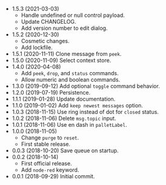 - 1.5.3 (2021-03-03) 
    - Handle undefined or null control payload. 
    - Update CHANGELOG. 
    - Add version number to edit dialog.
- 1.5.2 (2020-12-30)
    - Cosmetic changes. 
    - Add lockfile.
- 1.5.1 (2020-11-11) Clone message from `peek`.
- 1.5.0 (2020-11-09) Select context store.
- 1.4.0 (2020-04-08)
    - Add `peek`, `drop`, and `status` commands.
    - Allow numeric and boolean commands.
- 1.3.0 (2019-09-12) Add optional `toggle` command behavior.
- 1.2.0 (2019-07-19) Persistence.
- 1.1.1 (2019-01-28) Update documentation.
- 1.1.0 (2019-01-02) Add `keep newest messages` option.
- 1.0.3 (2018-11-15) Use ring instead of dot for `closed` status.
- 1.0.2 (2018-11-06) Delete `msg.topic` input.
- 1.0.1 (2018-11-06) Use en dash in `palletLabel`.
- 1.0.0 (2018-11-05)
    - Change `purge` to `reset`.
    - First stable release.
- 0.0.3 (2018-10-20) Save queue on startup.
- 0.0.2 (2018-10-14) 
    - First official release.
    - Add `node-red` keyword.
- 0.0.1 (2018-09-29) Initial commit.